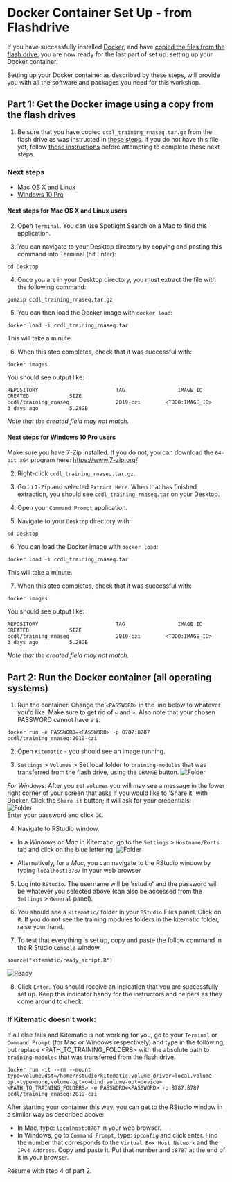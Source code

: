 # Docker Container Set Up - from Flashdrive

If you have successfully installed [Docker](https://github.com/AlexsLemonade/training-modules/blob/master/docker-install/README.md),
and have [copied the files from the flash drive](flashdrive-instructions.md),
you are now ready for the last part of set up: setting up your Docker container.   

Setting up your Docker container as described by these steps, will
provide you with all the software and packages you need for this workshop.

## Part 1: Get the Docker image using a copy from the flash drives

1. Be sure that you have copied `ccdl_training_rnaseq.tar.gz` from the flash drive
as was instructed in [these steps](flashdrive-instructions.md). If you do not
have this file yet, follow [those instructions](flashdrive-instructions.md) before
attempting to complete these next steps.

### Next steps

* [Mac OS X and Linux](#next-steps-for-mac-os-x-and-linux-users)
* [Windows 10 Pro](#next-steps-for-windows-10-pro-users)

#### Next steps for Mac OS X and Linux users

2. Open `Terminal`. You can use Spotlight Search on a Mac to find this application.

3. You can navigate to your Desktop directory by copying and pasting this command into Terminal (hit Enter):

```
cd Desktop
```

4. Once you are in your Desktop directory, you must extract the file with the following command:

```
gunzip ccdl_training_rnaseq.tar.gz
```

5. You can then load the Docker image with `docker load`:

```
docker load -i ccdl_training_rnaseq.tar
```

This will take a minute.

6. When this step completes, check that it was successful with:

```
docker images
```

You should see output like:

```
REPOSITORY                         TAG                 IMAGE ID            CREATED             SIZE
ccdl/training_rnaseq               2019-czi        <TODO:IMAGE_ID>        3 days ago          5.28GB
```

_Note that the created field may not match._

#### Next steps for Windows 10 Pro users

Make sure you have 7-Zip installed.
If you do not, you can download the `64-bit x64` program here: https://www.7-zip.org/

2. Right-click `ccdl_training_rnaseq.tar.gz`.
3. Go to `7-Zip` and selected `Extract Here`.
When that has finished extraction, you should see `ccdl_training_rnaseq.tar` on your Desktop.

4. Open your `Command Prompt` application.
5. Navigate to your `Desktop` directory with:

```
cd Desktop
```
6. You can load the Docker image with `docker load`:

```
docker load -i ccdl_training_rnaseq.tar
```

This will take a minute.

7. When this step completes, check that it was successful with:

```
docker images
```

You should see output like:

```
REPOSITORY                         TAG                 IMAGE ID            CREATED             SIZE
ccdl/training_rnaseq               2019-czi        <TODO:IMAGE_ID>        3 days ago          5.28GB
```
_Note that the created field may not match._

## Part 2: Run the Docker container (all operating systems)

1. Run the container. Change the `<PASSWORD>` in the line below to whatever you'd
  like. Make sure to get rid of `<` and `>`. Also note that your chosen PASSWORD
  cannot have a `$`.
```
docker run -e PASSWORD=<PASSWORD> -p 8787:8787 ccdl/training_rnaseq:2019-czi
```

2. Open `Kitematic` - you should see an image running.

3. `Settings` > `Volumes` > Set local folder to `training-modules` that was
transferred from the flash drive, using the `CHANGE` button.
![Folder](screenshots/all-02-volume.png)

*For Windows*: After you set `Volumes` you will may see a message in the
lower right corner of your screen that asks if you would like to 'Share it'
with Docker.
Click the `Share it` button; it will ask for your credentials:  
![Folder](screenshots/docker_permission_windows.png)  
Enter your password and click `OK`.

4. Navigate to RStudio window.

  - In a *Windows* or *Mac* in Kitematic, go to the `Settings` > `Hostname/Ports`
    tab and click on the blue lettering.
![Folder](screenshots/all-01-network.png)

  - Alternatively, for a *Mac*, you can navigate to the RStudio window by typing
    `localhost:8787` in your web browser

5. Log into `RStudio`. The username will be 'rstudio' and the password will be
whatever you selected above (can also be accessed from the `Settings` > `General` panel).

6. You should see a `kitematic/` folder in your `RStudio` Files panel. Click on it.
If you do not see the training modules folders in the kitematic folder, raise
your hand.

7. To test that everything is set up, copy and paste the follow command in the
R Studio `Console` window.

```
source("kitematic/ready_script.R")
```

![Ready](screenshots/ready_command.png)

8. Click `Enter`. You should receive an indication that you are successfully set
up. Keep this indicator handy for the instructors and helpers as they come
around to check.

### If Kitematic doesn't work:

If all else fails and Kitematic is not working for you, go to your `Terminal` or
`Command Prompt` (for Mac or Windows respectively) and type in the following, but
replace <PATH_TO_TRAINING_FOLDERS> with the absolute path to
`training-modules` that was transferred from the flash drive.
```
docker run -it --rm --mount type=volume,dst=/home/rstudio/kitematic,volume-driver=local,volume-opt=type=none,volume-opt=o=bind,volume-opt=device=<PATH_TO_TRAINING_FOLDERS> -e PASSWORD=<PASSWORD> -p 8787:8787 ccdl/training_rnaseq:2019-czi
```
After starting your container this way, you can get to the RStudio window in
a similar way as described above:
- In Mac, type: `localhost:8787` in your web browser.
- In Windows, go to `Command Prompt`, type: `ipconfig` and click enter.
  Find the number that corresponds to the `Virtual Box Host Network` and the
  `IPv4 Address`. Copy and paste it.
  Put that number and `:8787` at the end of it in your browser.

Resume with step 4 of part 2.
